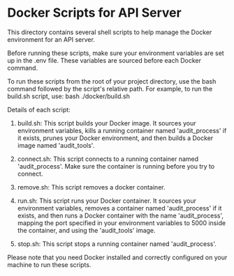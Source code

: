 # Docker Scripts for API Server

This directory contains several shell scripts to help manage the Docker environment for an API server.

Before running these scripts, make sure your environment variables are set up in the .env file. These variables are sourced before each Docker command.

To run these scripts from the root of your project directory, use the bash command followed by the script's relative path. For example, to run the build.sh script, use: bash ./docker/build.sh

Details of each script:

1. build.sh: This script builds your Docker image. It sources your environment variables, kills a running container named 'audit_process' if it exists, prunes your Docker environment, and then builds a Docker image named 'audit_tools'.

2. connect.sh: This script connects to a running container named 'audit_process'. Make sure the container is running before you try to connect.

3. remove.sh: This script removes a docker container.

4. run.sh: This script runs your Docker container. It sources your environment variables, removes a container named 'audit_process' if it exists, and then runs a Docker container with the name 'audit_process', mapping the port specified in your environment variables to 5000 inside the container, and using the 'audit_tools' image.

5. stop.sh: This script stops a running container named 'audit_process'.

Please note that you need Docker installed and correctly configured on your machine to run these scripts.